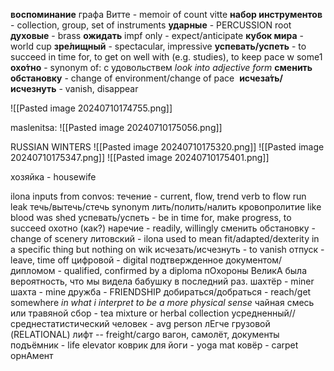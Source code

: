 **воспоминание** графа Витте - memoir of count vitte
**набор инструментов** - collection, group, set of instruments
**ударные** - PERCUSSION root
**духовые** - brass
**ожидать** impf only - expect/anticipate
**кубок мира** - world cup
**зре́лищный** - spectacular, impressive
**успевать/успеть** - to succeed in time for, to get on well with (e.g. studies), to keep pace w some1
**охо́тно** - synonym of: с удовольствем
	*look into adjective form*
**сменить обстановку** - change of environment/change of pace
 **исчеза́ть/исчезнуть** - vanish, disappear


![[Pasted image 20240710174755.png]]

maslenitsa:
	![[Pasted image 20240710175056.png]]

RUSSIAN WINTERS
	![[Pasted image 20240710175320.png]]
	![[Pasted image 20240710175347.png]]
	![[Pasted image 20240710175401.png]]

хозяйка - housewife

ilona inputs from convos:
	течение - current, flow, trend
	verb to flow run leak течь/вытечь/стечь 
	synonym лить/полить/налить кровопролитие like blood was shed
	успевать/успеть - be in time for, make progress, to succeed
	охотно (как?) наречие - readily, willingly
	сменить обстановку - change of scenery
	литовский - ilona used to mean fit/adapted/dexterity in a specific thing but nothing on wik
	исчезать/исчезнуть - to vanish
	отпуск - leave, time off
	цифровой - digital
	подтвержденное документом/дипломом - qualified, confirmed by a diploma
	пОхороны
	ВеликА была вероятность, что мы видела бабушку в последний раз.
	шахтёр - miner шахта - mine
	дружба - FRIENDSHIP
	добираться/добраться - reach/get somewhere *in what i interpret to be a more physical sense*
	чайная смесь или травяной сбор - tea mixture or herbal collection
	усредненный// среднестатистический человек - avg person
	лEгче
	грузовой (RELATIONAL) лифт -- freight/cargo вагон, самолёт, документы
	подъёмник - life elevator
	коврик для йоги - yoga mat
	ковёр - carpet
	орнАмент
	